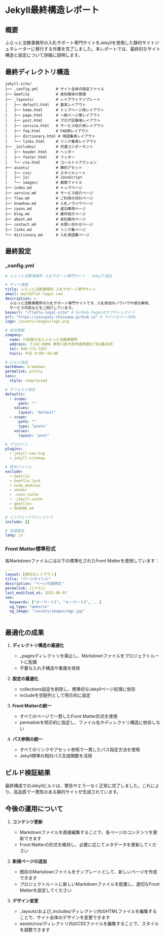 # Jekyll最終構造レポート

## 概要

ふらっと法務事務所の入札サポート専門サイトをJekyllを使用した静的サイトジェネレーターに移行する作業を完了しました。本レポートでは、最終的なサイト構造と設定について詳細に説明します。

## 最終ディレクトリ構造

```
jekyll-site/
├── _config.yml        # サイト全体の設定ファイル
├── Gemfile            # 依存関係の管理
├── _layouts/          # レイアウトテンプレート
│   ├── default.html   # 基本レイアウト
│   ├── home.html      # トップページ用レイアウト
│   ├── page.html      # 一般ページ用レイアウト
│   ├── post.html      # ブログ記事用レイアウト
│   ├── service.html   # サービス紹介用レイアウト
│   ├── faq.html       # FAQ用レイアウト
│   ├── dictionary.html # 用語集用レイアウト
│   └── links.html     # リンク集用レイアウト
├── _includes/         # 共通コンポーネント
│   ├── header.html    # ヘッダー
│   ├── footer.html    # フッター
│   └── cta.html       # コールトゥアクション
├── assets/            # 静的アセット
│   ├── css/           # スタイルシート
│   ├── js/            # JavaScript
│   └── images/        # 画像ファイル
├── index.md           # トップページ
├── service.md         # サービス紹介ページ
├── flow.md            # ご利用の流れページ
├── knowhow.md         # 入札ノウハウページ
├── cases.md           # 成功事例ページ
├── blog.md            # 案件紹介ページ
├── about.md           # 会社案内ページ
├── contact.md         # お問い合わせページ
├── links.md           # リンク集ページ
└── dictionary.md      # 入札用語集ページ
```

## 最終設定

### _config.yml

```yaml
# ふらっと法務事務所 入札サポート専門サイト - Jekyll設定

# サイト情報
title: ふらっと法務事務所 入札サポート専門サイト
email: mail@flat-legal.com
description: >-
  ふらっと法務事務所の入札サポート専門サイトです。入札参加のノウハウや成功事例、
  サービス内容などをご紹介しています。
baseurl: "/flatto-legal-site" # GitHub Pagesのサブディレクトリ
url: "https://yasuyuki-shiozawa.github.io" # サイトのベースURL
logo: /assets/images/logo.png

# 会社情報
company:
  name: 行政書士法人ふらっと法務事務所
  address: 〒242-0006 神奈川県大和市南林間6丁目4番26号
  tel: 046-272-3357
  hours: 平日 9:00〜18:00

# ビルド設定
markdown: kramdown
permalink: pretty
sass:
  style: compressed

# デフォルト設定
defaults:
  - scope:
      path: ""
    values:
      layout: "default"
  - scope:
      path: ""
      type: "posts"
    values:
      layout: "post"

# プラグイン
plugins:
  - jekyll-seo-tag
  - jekyll-sitemap

# 除外ファイル
exclude:
  - Gemfile
  - Gemfile.lock
  - node_modules
  - vendor
  - .sass-cache
  - .jekyll-cache
  - gemfiles
  - README.md

# インクルードディレクトリ
include: []

# 言語設定
lang: ja
```

### Front Matter標準形式

各Markdownファイルには以下の標準化されたFront Matterを使用しています：

```yaml
---
layout: [適切なレイアウト]
title: "ページタイトル"
description: "ページの説明文"
permalink: /[パス]/
last_modified_at: 2025-06-07
seo:
  keywords: ["キーワード1", "キーワード2", ...]
  og_type: "website"
  og_image: "/assets/images/ogp.jpg"
---
```

## 最適化の成果

1. **ディレクトリ構造の最適化**
   - _pagesディレクトリを廃止し、Markdownファイルをプロジェクトルートに配置
   - 不要な入れ子構造や重複を排除

2. **設定の最適化**
   - collections設定を削除し、標準的なJekyllページ処理に依存
   - includeを空配列として明示的に設定

3. **Front Matterの統一**
   - すべてのページで一貫したFront Matter形式を使用
   - permalinkを明示的に指定し、ファイル名やディレクトリ構造に依存しない

4. **パス参照の統一**
   - すべてのリンクやアセット参照で一貫したパス指定方法を使用
   - Jekyll標準の相対パス生成関数を活用

## ビルド検証結果

最終構成でのJekyllビルドは、警告やエラーなく正常に完了しました。これにより、高品質で一貫性のある静的サイトが生成されています。

## 今後の運用について

1. **コンテンツ更新**
   - Markdownファイルを直接編集することで、各ページのコンテンツを更新できます
   - Front Matterの形式を維持し、必要に応じてメタデータを更新してください

2. **新規ページの追加**
   - 既存のMarkdownファイルをテンプレートとして、新しいページを作成できます
   - プロジェクトルートに新しいMarkdownファイルを配置し、適切なFront Matterを設定してください

3. **デザイン変更**
   - _layouts/および_includes/ディレクトリ内のHTMLファイルを編集することで、サイト全体のデザインを変更できます
   - assets/css/ディレクトリ内のCSSファイルを編集することで、スタイルを調整できます
